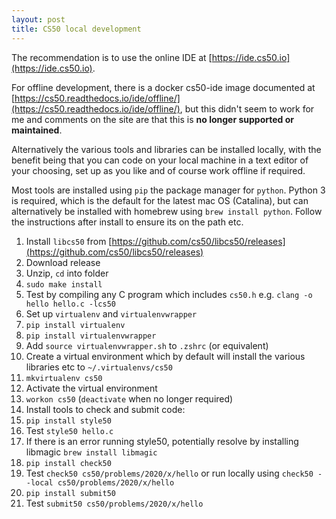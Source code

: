 ```yaml
---
layout: post
title: CS50 local development
---
```


The recommendation is to use the online IDE at [https://ide.cs50.io](https://ide.cs50.io).

For offline development, there is a docker cs50-ide image documented at [https://cs50.readthedocs.io/ide/offline/](https://cs50.readthedocs.io/ide/offline/), but this didn't seem to work for me and comments on the site are that this is **no longer supported or maintained**.

Alternatively the various tools and libraries can be installed locally, with the benefit being that you can code on your local machine in a text editor of your choosing, set up as you like and of course work offline if required.

Most tools are installed using `pip` the package manager for `python`. Python 3 is required, which is the default for the latest mac OS (Catalina), but can alternatively be installed with homebrew using `brew install python`. Follow the instructions after install to ensure its on the path etc.

<!--kg-card-begin: markdown-->
1. Install `libcs50` from [https://github.com/cs50/libcs50/releases](https://github.com/cs50/libcs50/releases)  
2. Download release  
3. Unzip, `cd` into folder  
4. `sudo make install`  
5. Test by compiling any C program which includes `cs50.h` e.g. `clang -o hello hello.c -lcs50`
2. Set up `virtualenv` and `virtualenvwrapper`
  1. `pip install virtualenv`
  2. `pip install virtualenvwrapper`
  3. Add `source virtualenvwrapper.sh` to `.zshrc` (or equivalent)
3. Create a virtual environment which by default will install the various libraries etc to `~/.virtualenvs/cs50`  
5. `mkvirtualenv cs50`
4. Activate the virtual environment  
7. `workon cs50` (`deactivate` when no longer required)
5. Install tools to check and submit code:  
9. `pip install style50`  
10. Test `style50 hello.c`  
11. If there is an error running style50, potentially resolve by installing libmagic `brew install libmagic`  
12. `pip install check50`  
13. Test `check50 cs50/problems/2020/x/hello` or run locally using `check50 --local cs50/problems/2020/x/hello`  
14. `pip install submit50`  
15. Test `submit50 cs50/problems/2020/x/hello`
<!--kg-card-end: markdown-->